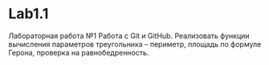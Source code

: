 # Lab1.1
Лабораторная работа №1 Работа с Git и GitHub. Реализовать функции вычисления параметров треугольника – периметр, площадь по формуле Герона, проверка на равнобедренность.
